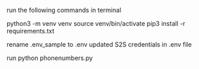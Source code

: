 run the following commands in terminal

python3 -m venv venv
source venv/bin/activate
pip3 install -r requirements.txt

rename .env_sample to .env
updated S2S credentials in .env file

run python phonenumbers.py